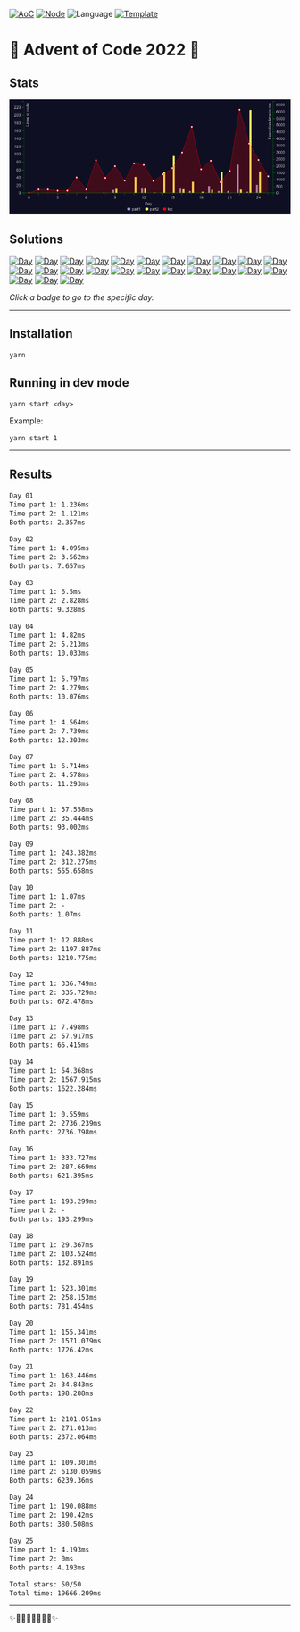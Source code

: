<!-- Entries between SOLUTIONS and RESULTS tags are auto-generated -->

[![AoC](https://badgen.net/badge/AoC/2022/blue)](https://adventofcode.com/2022)
[![Node](https://badgen.net/badge/Node/v16.13.0+/blue)](https://nodejs.org/en/download/)
![Language](https://badgen.net/badge/Language/TypeScript/blue)
[![Template](https://badgen.net/badge/Template/aocrunner/blue)](https://github.com/caderek/aocrunner)

# 🎄 Advent of Code 2022 🎄


## Stats

![Stats](chart.png?raw=true)

## Solutions

<!--SOLUTIONS-->

[![Day](https://badgen.net/badge/01/%E2%98%85%E2%98%85/green)](src/day01)
[![Day](https://badgen.net/badge/02/%E2%98%85%E2%98%85/green)](src/day02)
[![Day](https://badgen.net/badge/03/%E2%98%85%E2%98%85/green)](src/day03)
[![Day](https://badgen.net/badge/04/%E2%98%85%E2%98%85/green)](src/day04)
[![Day](https://badgen.net/badge/05/%E2%98%85%E2%98%85/green)](src/day05)
[![Day](https://badgen.net/badge/06/%E2%98%85%E2%98%85/green)](src/day06)
[![Day](https://badgen.net/badge/07/%E2%98%85%E2%98%85/green)](src/day07)
[![Day](https://badgen.net/badge/08/%E2%98%85%E2%98%85/green)](src/day08)
[![Day](https://badgen.net/badge/09/%E2%98%85%E2%98%85/green)](src/day09)
[![Day](https://badgen.net/badge/10/%E2%98%85%E2%98%85/green)](src/day10)
[![Day](https://badgen.net/badge/11/%E2%98%85%E2%98%85/green)](src/day11)
[![Day](https://badgen.net/badge/12/%E2%98%85%E2%98%85/green)](src/day12)
[![Day](https://badgen.net/badge/13/%E2%98%85%E2%98%85/green)](src/day13)
[![Day](https://badgen.net/badge/14/%E2%98%85%E2%98%85/green)](src/day14)
[![Day](https://badgen.net/badge/15/%E2%98%85%E2%98%85/green)](src/day15)
[![Day](https://badgen.net/badge/16/%E2%98%85%E2%98%85/green)](src/day16)
[![Day](https://badgen.net/badge/17/%E2%98%85%E2%98%85/green)](src/day17)
[![Day](https://badgen.net/badge/18/%E2%98%85%E2%98%85/green)](src/day18)
[![Day](https://badgen.net/badge/19/%E2%98%85%E2%98%85/green)](src/day19)
[![Day](https://badgen.net/badge/20/%E2%98%85%E2%98%85/green)](src/day20)
[![Day](https://badgen.net/badge/21/%E2%98%85%E2%98%85/green)](src/day21)
[![Day](https://badgen.net/badge/22/%E2%98%85%E2%98%85/green)](src/day22)
[![Day](https://badgen.net/badge/23/%E2%98%85%E2%98%85/green)](src/day23)
[![Day](https://badgen.net/badge/24/%E2%98%85%E2%98%85/green)](src/day24)
[![Day](https://badgen.net/badge/24/%E2%98%85%E2%98%85/green)](src/day25)

<!--/SOLUTIONS-->

_Click a badge to go to the specific day._

---

## Installation

```
yarn
```

## Running in dev mode

```
yarn start <day>
```

Example:

```
yarn start 1
```

---

## Results

<!--RESULTS-->

```
Day 01
Time part 1: 1.236ms
Time part 2: 1.121ms
Both parts: 2.357ms
```

```
Day 02
Time part 1: 4.095ms
Time part 2: 3.562ms
Both parts: 7.657ms
```

```
Day 03
Time part 1: 6.5ms
Time part 2: 2.828ms
Both parts: 9.328ms
```

```
Day 04
Time part 1: 4.82ms
Time part 2: 5.213ms
Both parts: 10.033ms
```

```
Day 05
Time part 1: 5.797ms
Time part 2: 4.279ms
Both parts: 10.076ms
```

```
Day 06
Time part 1: 4.564ms
Time part 2: 7.739ms
Both parts: 12.303ms
```

```
Day 07
Time part 1: 6.714ms
Time part 2: 4.578ms
Both parts: 11.293ms
```

```
Day 08
Time part 1: 57.558ms
Time part 2: 35.444ms
Both parts: 93.002ms
```

```
Day 09
Time part 1: 243.382ms
Time part 2: 312.275ms
Both parts: 555.658ms
```

```
Day 10
Time part 1: 1.07ms
Time part 2: -
Both parts: 1.07ms
```

```
Day 11
Time part 1: 12.888ms
Time part 2: 1197.887ms
Both parts: 1210.775ms
```

```
Day 12
Time part 1: 336.749ms
Time part 2: 335.729ms
Both parts: 672.478ms
```

```
Day 13
Time part 1: 7.498ms
Time part 2: 57.917ms
Both parts: 65.415ms
```

```
Day 14
Time part 1: 54.368ms
Time part 2: 1567.915ms
Both parts: 1622.284ms
```

```
Day 15
Time part 1: 0.559ms
Time part 2: 2736.239ms
Both parts: 2736.798ms
```

```
Day 16
Time part 1: 333.727ms
Time part 2: 287.669ms
Both parts: 621.395ms
```

```
Day 17
Time part 1: 193.299ms
Time part 2: -
Both parts: 193.299ms
```

```
Day 18
Time part 1: 29.367ms
Time part 2: 103.524ms
Both parts: 132.891ms
```

```
Day 19
Time part 1: 523.301ms
Time part 2: 258.153ms
Both parts: 781.454ms
```

```
Day 20
Time part 1: 155.341ms
Time part 2: 1571.079ms
Both parts: 1726.42ms
```

```
Day 21
Time part 1: 163.446ms
Time part 2: 34.843ms
Both parts: 198.288ms
```

```
Day 22
Time part 1: 2101.051ms
Time part 2: 271.013ms
Both parts: 2372.064ms
```

```
Day 23
Time part 1: 109.301ms
Time part 2: 6130.059ms
Both parts: 6239.36ms
```

```
Day 24
Time part 1: 190.088ms
Time part 2: 190.42ms
Both parts: 380.508ms
```

```
Day 25
Time part 1: 4.193ms
Time part 2: 0ms
Both parts: 4.193ms
```

```
Total stars: 50/50
Total time: 19666.209ms
```

<!--/RESULTS-->

---

✨🎄🎁🎄🎅🎄🎁🎄✨